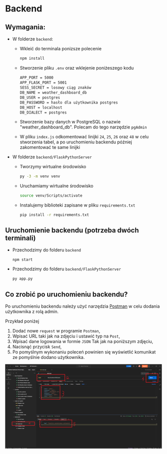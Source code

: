 # Backend

## Wymagania:

- W folderze `backend`:

    * Wkleić do terminala ponizsze polecenie
        ```bash
        npm install
        ```

    * Stworzenie pliku `.env` oraz wklejenie poniżeszego kodu
        ```dosini
        APP_PORT = 5000
        APP_FLASK_PORT = 5001
        SESS_SECRET = losowy ciąg znaków
        DB_NAME = weather_dashboard_db
        DB_USER = postgres
        DB_PASSWORD = hasło dla użytkownika postgres
        DB_HOST = localhost
        DB_DIALECT = postgres
        ```

    * Stworzenie bazy danych w PostgreSQL o nazwie "weather_dashboard_db". Polecam do tego narzędzie `pgAdmin`

    * W pliku `index.js` odkomentować linijki `24`, `25`, `26` oraz `48` w celu stworzenia tabel, a po uruchomieniu backendu później zakomentować te same linijki

- W folderze `backend/FlaskPythonServer`

    - Tworzymy wirtualne środowisko

        ```bash
        py -3 -m venv venv
        ```

    - Uruchamiamy wirtualne środowisko
        ```bash
        source venv/Scripts/activate
        ```

    - Instalujemy biblioteki zapisane w pliku `requirements.txt`
        ```bash
        pip install -r requirements.txt
        ```

## Uruchomienie backendu (potrzeba dwóch terminali)

- Przechodzimy do folderu `backend`
    ```
    npm start
    ```

- Przechodzimy do folderu `backend/FlaskPythonServer`
    ```bash
    py app.py
    ```


## Co zrobić po uruchomieniu backendu?
Po uruchomieniu backendu należy użyć narzędzia [Postman](https://www.postman.com/) w celu dodania użytkownika z rolą admin.

Przykład poniżej

1. Dodać nowe `request` w programie `Postman`,
2. Wpisać URL taki jak na zdjęciu i ustawić typ na `Post`,
3. Wpisać dane logowania w formie `JSON` Tak jak na poniższym zdjęciu,
4. Nacisnąć przycisk `Send`,
5. Po pomyślnym wykonaniu poleceń powinien się wyświetlić komunikat ze pomyślnie dodano użytkownika.

![alt text](../images/ScreenPostman.png)